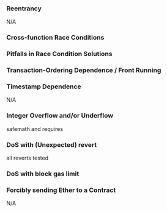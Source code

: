### Reentrancy
N/A
### Cross-function Race Conditions

### Pitfalls in Race Condition Solutions

### Transaction-Ordering Dependence / Front Running

### Timestamp Dependence
N/A

### Integer Overflow and/or Underflow
safemath and requires

### DoS with (Unexpected) revert
all reverts tested

### DoS with block gas limit

### Forcibly sending Ether to a Contract
N/A

